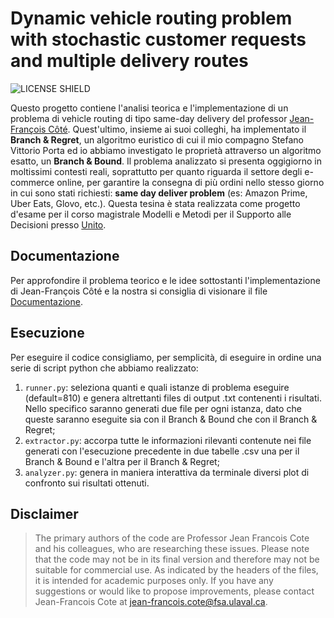 # Dynamic vehicle routing problem with stochastic customer requests and multiple delivery routes
![LICENSE SHIELD](https://img.shields.io/badge/license-GPL3-red)

Questo progetto contiene l'analisi teorica e l'implementazione di un problema di vehicle routing di tipo same-day delivery del professor [Jean-François Côté](https://www4.fsa.ulaval.ca/enseignant/jean-francois-cote/). Quest'ultimo, insieme ai suoi colleghi, ha implementato il **Branch & Regret**, un algoritmo euristico di cui il mio compagno Stefano Vittorio Porta ed io abbiamo investigato le proprietà attraverso un algoritmo esatto, un **Branch & Bound**. Il problema analizzato si presenta oggigiorno in moltissimi contesti reali, soprattutto per quanto riguarda il settore degli e-commerce online, per garantire la consegna di più ordini nello stesso giorno in cui sono stati richiesti: **same day deliver problem** (es: Amazon Prime, Uber Eats, Glovo, etc.). 
Questa tesina è stata realizzata come progetto d'esame per il corso magistrale Modelli e Metodi per il Supporto alle Decisioni presso [Unito](https://www.unito.it/).

## Documentazione
Per approfondire il problema teorico e le idee sottostanti l'implementazione di Jean-François Côté e la nostra si consiglia di visionare il file [Documentazione](./documentation/Paper.pdf).

## Esecuzione
Per eseguire il codice consigliamo, per semplicità, di eseguire in ordine una serie di script python che abbiamo realizzato:
1. `runner.py`: seleziona quanti e quali istanze di problema eseguire (default=810) e genera altrettanti files di output .txt contenenti i risultati. Nello specifico saranno generati due file per ogni istanza, dato che queste saranno eseguite sia con il Branch & Bound che con il Branch & Regret;
2. `extractor.py`: accorpa tutte le informazioni rilevanti contenute nei file generati con l'esecuzione precedente in due tabelle .csv una per il Branch & Bound e l'altra per il Branch & Regret;
3. `analyzer.py`: genera in maniera interattiva da terminale diversi plot di confronto sui risultati ottenuti.


## Disclaimer

> The primary authors of the code are Professor Jean Francois Cote and his colleagues, who are researching these issues. Please note that the code may not be in its final version and therefore may not be suitable for commercial use. As indicated by the headers of the files, it is intended for academic purposes only. If you have any suggestions or would like to propose improvements, please contact Jean-Francois Cote at jean-francois.cote@fsa.ulaval.ca.